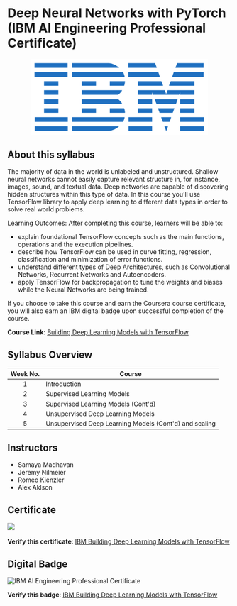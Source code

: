 # Deep Neural Networks with PyTorch (IBM AI Engineering Professional Certificate)

<p align="center">
 <img src="https://github.com/HafizRosnazri/IBM-AI-Engineering-Professional-Certificate/raw/master/Images/Logo/IBM-Logo.png" width="400" />
</p>


## About this syllabus

The majority of data in the world is unlabeled and unstructured. Shallow neural networks cannot easily capture relevant structure in, for instance, images, sound, and textual data. Deep networks are capable of discovering hidden structures within this type of data. In this course you’ll use TensorFlow library to apply deep learning to different data types in order to solve real world problems.

Learning Outcomes:
After completing this course, learners will be able to:

- explain foundational TensorFlow concepts such as the main functions, operations and the execution pipelines. 
- describe how TensorFlow can be used in curve fitting, regression, classification and minimization of error functions. 
- understand different types of Deep Architectures, such as Convolutional Networks, Recurrent Networks and Autoencoders.
- apply TensorFlow for backpropagation to tune the weights and biases while the Neural Networks are being trained.

If you choose to take this course and earn the Coursera course certificate, you will also earn an IBM digital badge upon successful completion of the course.

**Course Link**: [Building Deep Learning Models with TensorFlow](https://www.coursera.org/learn/building-deep-learning-models-with-tensorflow)

## Syllabus Overview

| Week No.| Course                                                              |
|:-------:|---------------------------------------------------------------------|
|    1    | Introduction                                                        |
|    2    | Supervised Learning Models                                          |
|    3    | Supervised Learning Models (Cont'd)                                 |
|    4    | Unsupervised Deep Learning Models                                   |
|    5    | Unsupervised Deep Learning Models (Cont'd) and scaling              |


## Instructors
- Samaya Madhavan
- Jeremy Nilmeier
- Romeo Kienzler
- Alex Aklson

## Certificate

<p align="Left">
 <img src="https://s3.amazonaws.com/coursera_assets/meta_images/generated/CERTIFICATE_LANDING_PAGE/CERTIFICATE_LANDING_PAGE~V9T2NBEDVRKM/CERTIFICATE_LANDING_PAGE~V9T2NBEDVRKM.jpeg" width="400" />
</p>

**Verify this certificate**: [IBM Building Deep Learning Models with TensorFlow](http://coursera.org/verify/V9T2NBEDVRKM)

## Digital Badge                     

<img class="cr-badges-full-badge__img" src="https://images.youracclaim.com/size/680x680/images/4e2d2e18-e3ea-408d-b815-819bc58b1143/IBM_AI_-Deep_Learning_with_Tensorflow.png" alt="IBM AI Engineering Professional Certificate" width="400" height="400">

**Verify this badge**: [IBM Building Deep Learning Models with TensorFlow](https://www.youracclaim.com/earner/earned/badge/76fff60c-95ae-4fff-b840-b5d7a596d5a5)



